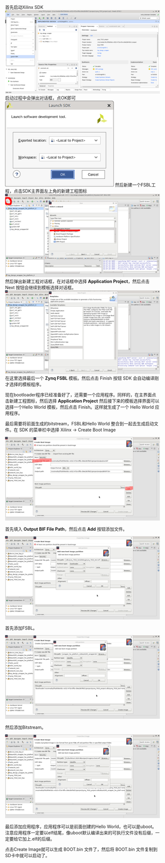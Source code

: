 首先启动Xilinx SDK
![启动SDK](./images/start_sdk.png)
启动过程中会弹出对话框，点OK即可
![启动SDK对话框](./images/start_sdk_dialog.png)
然后新建一个FSBL工程，点击SDK主界面左上角的新建工程图标
![新建工程](./images/create_project.png)
然后弹出新建工程对话框，在对话框中选择 **Application Project**，然后点击 Next 按钮会继续到模板选择对话框。
![选择模板](./images/select_templates.png) 在这里选择最后一个 **Zynq FSBL** 模板。然后点击 Finish 按钮 SDK 会自动编译刚才选择的模板程序。

现在bootloader程序已经准备好了，还需要一个应用程序。同样的，在主界面点击新建工程图标，然后选择 **Application Project** 然后接下来的模板选择界面可以选择一个Hello World 模板，然后点击 Finish。这样就生成了一个 Hello World 应用程序。

最后需要将前面生成的bitstream，FSBL和Hello World 整合到一起去生成启动文件。在 SDK 的菜单栏中选择 Xilinx -> Create Boot Image

![创建启动文件](./images/bif_file_path.png)

首先填入 __Output BIF File Path__，然后点击 __Add__ 按钮添加文件。

![添加FSBL](./images/add_fsbl.png)

首先添加FSBL。

![添加Bitstream](./images/add_bitstream.png)

然后添加Bitstream。

![添加APP](./images/add_application.png)

最后添加应用程序，应用程序可以是前面创建的Hello World，也可以是uboot。注意应用程序一定要以elf结尾，像uboot默认编译出来的可执行文件没有后缀，一定要给它加上.elf的后缀。

点击Create Image就可以生成 BOOT.bin 文件了，然后将 BOOT.bin 文件复制到SD卡中就可以启动了。

